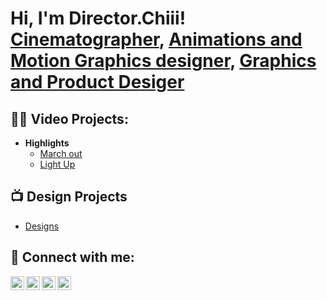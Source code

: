 <h1>Hi, I'm Director.Chiii! <br/><a href="https://github.com/DirectorChiii">Cinematographer</a>, <a href="https://www.instagram.com/director.chiii/">Animations and Motion Graphics designer</a>, <a href="https://www.instagram.com/director.chiii/">Graphics and Product Desiger</a></h1>

<h2>👨‍💻 Video Projects:</h2>

- <b>Highlights</b>
  - [March out](https://www.instagram.com/reel/DCTxREKASke/?utm_source=ig_web_copy_link)
  - [Light Up](https://www.instagram.com/reel/C9DY_udsYnq/?utm_source=ig_web_copy_link)

<h2>📺 Design Projects</h2>

- [Designs](https://www.instagram.com/p/C7eICY5Mlmn/?utm_source=ig_web_copy_link)


<h2> 🤳 Connect with me:</h2>

[<img align="left" alt="Director.Chiii | YouTube" width="22px" src="https://cdn.jsdelivr.net/npm/simple-icons@v3/icons/youtube.svg" />][youtube]
[<img align="left" alt="Director.Chiii | Twitter" width="22px" src="https://cdn.jsdelivr.net/npm/simple-icons@v3/icons/twitter.svg" />][twitter]
[<img align="left" alt="Director.Chiii | LinkedIn" width="22px" src="https://cdn.jsdelivr.net/npm/simple-icons@v3/icons/linkedin.svg" />][linkedin]
[<img align="left" alt="Director.Chiii | Instagram" width="22px" src="https://cdn.jsdelivr.net/npm/simple-icons@v3/icons/instagram.svg" />][instagram]

[twitter]: https://twitter.com/Director_Chiii
[youtube]: https://www.youtube.com/c/DirectorChiii
[instagram]: https://www.instagram.com/director.chiii/
[linkedin]: https://linkedin.com/in/favour-chidera-chukwu

<!--
**DirectorChiii/DirectorChiii** is a ✨ _special_ ✨ repository because its `README.md` (this file) appears on your GitHub profile.

Here are some ideas to get you started:

- 🔭 I’m currently working on ...
- 🌱 I’m currently learning ...
- 👯 I’m looking to collaborate on ...
- 🤔 I’m looking for help with ...
- 💬 Ask me about ...
- 📫 How to reach me: ...
- 😄 Pronouns: ...
- ⚡ Fun fact: ...
-->

